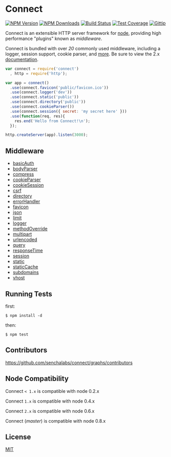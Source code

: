 # Connect

[![NPM Version][npm-image]][npm-url]
[![NPM Downloads][downloads-image]][downloads-url]
[![Build Status][travis-image]][travis-url]
[![Test Coverage][coveralls-image]][coveralls-url]
[![Gittip][gittip-image]][gittip-url]

  Connect is an extensible HTTP server framework for [node](http://nodejs.org), providing high performance "plugins" known as _middleware_.

 Connect is bundled with over _20_ commonly used middleware, including
 a logger, session support, cookie parser, and [more](http://senchalabs.github.com/connect). Be sure to view the 2.x [documentation](http://www.senchalabs.org/connect/).

```js
var connect = require('connect')
  , http = require('http');

var app = connect()
  .use(connect.favicon('public/favicon.ico'))
  .use(connect.logger('dev'))
  .use(connect.static('public'))
  .use(connect.directory('public'))
  .use(connect.cookieParser())
  .use(connect.session({ secret: 'my secret here' }))
  .use(function(req, res){
    res.end('Hello from Connect!\n');
  });

http.createServer(app).listen(3000);
```

## Middleware

  - [basicAuth](http://www.senchalabs.org/connect/basicAuth.html)
  - [bodyParser](http://www.senchalabs.org/connect/bodyParser.html)
  - [compress](http://www.senchalabs.org/connect/compress.html)
  - [cookieParser](http://www.senchalabs.org/connect/cookieParser.html)
  - [cookieSession](http://www.senchalabs.org/connect/cookieSession.html)
  - [csrf](http://www.senchalabs.org/connect/csrf.html)
  - [directory](http://www.senchalabs.org/connect/directory.html)
  - [errorHandler](http://www.senchalabs.org/connect/errorHandler.html)
  - [favicon](http://www.senchalabs.org/connect/favicon.html)
  - [json](http://www.senchalabs.org/connect/json.html)
  - [limit](http://www.senchalabs.org/connect/limit.html)
  - [logger](http://www.senchalabs.org/connect/logger.html)
  - [methodOverride](http://www.senchalabs.org/connect/methodOverride.html)
  - [multipart](http://www.senchalabs.org/connect/multipart.html)
  - [urlencoded](http://www.senchalabs.org/connect/urlencoded.html)
  - [query](http://www.senchalabs.org/connect/query.html)
  - [responseTime](http://www.senchalabs.org/connect/responseTime.html)
  - [session](http://www.senchalabs.org/connect/session.html)
  - [static](http://www.senchalabs.org/connect/static.html)
  - [staticCache](http://www.senchalabs.org/connect/staticCache.html)
  - [subdomains](http://www.senchalabs.org/connect/subdomains.html)
  - [vhost](http://www.senchalabs.org/connect/vhost.html)

## Running Tests

first:

    $ npm install -d

then:

    $ npm test

## Contributors

 https://github.com/senchalabs/connect/graphs/contributors

## Node Compatibility

  Connect `< 1.x` is compatible with node 0.2.x


  Connect `1.x` is compatible with node 0.4.x


  Connect `2.x` is compatible with node 0.6.x


  Connect (_master_) is compatible with node 0.8.x

## License

[MIT](LICENSE)

[npm-image]: https://img.shields.io/npm/v/connect.svg?style=flat
[npm-url]: https://npmjs.org/package/connect
[travis-image]: https://img.shields.io/travis/senchalabs/connect.svg?style=flat
[travis-url]: https://travis-ci.org/senchalabs/connect
[coveralls-image]: https://img.shields.io/coveralls/senchalabs/connect.svg?style=flat
[coveralls-url]: https://coveralls.io/r/senchalabs/connect
[downloads-image]: http://img.shields.io/npm/dm/connect.svg?style=flat
[downloads-url]: https://npmjs.org/package/connect
[gittip-image]: https://img.shields.io/gittip/dougwilson.svg?style=flat
[gittip-url]: https://www.gittip.com/dougwilson/
